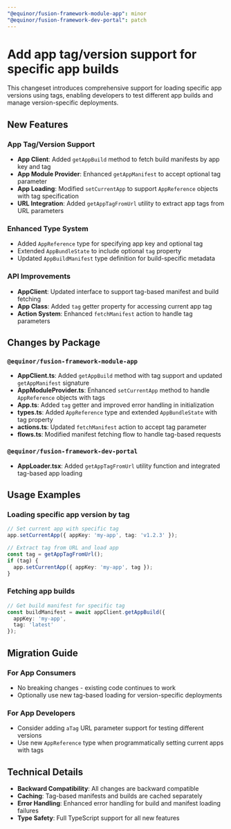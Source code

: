 ```yaml
---
"@equinor/fusion-framework-module-app": minor
"@equinor/fusion-framework-dev-portal": patch
---
```


# Add app tag/version support for specific app builds

This changeset introduces comprehensive support for loading specific app versions using tags, enabling developers to test different app builds and manage version-specific deployments.

## New Features

### App Tag/Version Support
- **App Client**: Added `getAppBuild` method to fetch build manifests by app key and tag
- **App Module Provider**: Enhanced `getAppManifest` to accept optional tag parameter
- **App Loading**: Modified `setCurrentApp` to support `AppReference` objects with tag specification
- **URL Integration**: Added `getAppTagFromUrl` utility to extract app tags from URL parameters

### Enhanced Type System
- Added `AppReference` type for specifying app key and optional tag
- Extended `AppBundleState` to include optional `tag` property
- Updated `AppBuildManifest` type definition for build-specific metadata

### API Improvements
- **AppClient**: Updated interface to support tag-based manifest and build fetching
- **App Class**: Added `tag` getter property for accessing current app tag
- **Action System**: Enhanced `fetchManifest` action to handle tag parameters

## Changes by Package

### `@equinor/fusion-framework-module-app`
- **AppClient.ts**: Added `getAppBuild` method with tag support and updated `getAppManifest` signature
- **AppModuleProvider.ts**: Enhanced `setCurrentApp` method to handle `AppReference` objects with tags
- **App.ts**: Added `tag` getter and improved error handling in initialization
- **types.ts**: Added `AppReference` type and extended `AppBundleState` with tag property
- **actions.ts**: Updated `fetchManifest` action to accept tag parameter
- **flows.ts**: Modified manifest fetching flow to handle tag-based requests

### `@equinor/fusion-framework-dev-portal`
- **AppLoader.tsx**: Added `getAppTagFromUrl` utility function and integrated tag-based app loading

## Usage Examples

### Loading specific app version by tag
```typescript
// Set current app with specific tag
app.setCurrentApp({ appKey: 'my-app', tag: 'v1.2.3' });

// Extract tag from URL and load app
const tag = getAppTagFromUrl();
if (tag) {
  app.setCurrentApp({ appKey: 'my-app', tag });
}
```

### Fetching app builds
```typescript
// Get build manifest for specific tag
const buildManifest = await appClient.getAppBuild({ 
  appKey: 'my-app', 
  tag: 'latest' 
});
```

## Migration Guide

### For App Consumers
- No breaking changes - existing code continues to work
- Optionally use new tag-based loading for version-specific deployments

### For App Developers
- Consider adding `aTag` URL parameter support for testing different versions
- Use new `AppReference` type when programmatically setting current apps with tags

## Technical Details

- **Backward Compatibility**: All changes are backward compatible
- **Caching**: Tag-based manifests and builds are cached separately
- **Error Handling**: Enhanced error handling for build and manifest loading failures
- **Type Safety**: Full TypeScript support for all new features